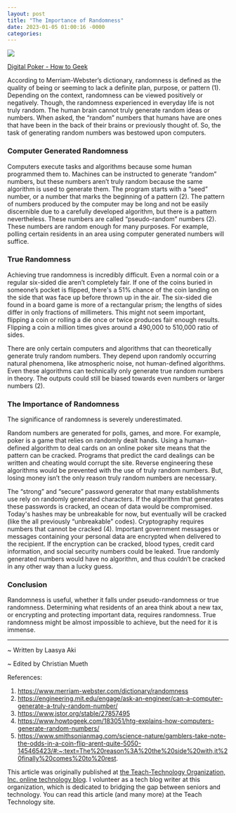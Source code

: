 ```yaml
---
layout: post
title: "The Importance of Randomness"
date: 2023-01-05 01:00:16 -0000
categories:
---
```

![](https://www.howtogeek.com/wp-content/uploads/2014/02/video-poker-gambling-randomness.jpg?trim=1,1&bg-color=000&pad=1,1)

[Digital Poker - How to Geek](https://www.howtogeek.com/183051/htg-explains-how-computers-generate-random-numbers/)

According to Merriam-Webster’s dictionary, randomness is defined as the quality of being or seeming to lack a definite plan, purpose, or pattern (1). Depending on the context, randomness can be viewed positively or negatively. Though, the randomness experienced in everyday life is not truly random. The human brain cannot truly generate random ideas or numbers. When asked, the “random” numbers that humans have are ones that have been in the back of their brains or previously thought of. So, the task of generating random numbers was bestowed upon computers. 

### Computer Generated Randomness

Computers execute tasks and algorithms because some human programmed them to. Machines can be instructed to generate “random” numbers, but these numbers aren’t truly random because the same algorithm is used to generate them. The program starts with a “seed” number, or a number that marks the beginning of a pattern (2). The pattern of numbers produced by the computer may be long and not be easily discernible due to a carefully developed algorithm, but there is a pattern nevertheless. These numbers are called “pseudo-random” numbers (2). These numbers are random enough for many purposes. For example, polling certain residents in an area using computer generated numbers will suffice. 

### True Randomness

Achieving true randomness is incredibly difficult. Even a normal coin or a regular six-sided die aren’t completely fair. If one of the coins buried in someone’s pocket is flipped, there's a 51% chance of the coin landing on the side that was face up before thrown up in the air. The six-sided die found in a board game is more of a rectangular prism; the lengths of sides differ in only fractions of millimeters. This might not seem important, flipping a coin or rolling a die once or twice produces fair enough results. Flipping a coin a million times gives around a 490,000 to 510,000 ratio of sides.  

There are only certain computers and algorithms that can theoretically generate truly random numbers. They depend upon randomly occurring natural phenomena, like atmospheric noise, not human-defined algorithms. Even these algorithms can technically only generate true random numbers in theory. The outputs could still be biased towards even numbers or larger numbers (2). 

### The Importance of Randomness

The significance of randomness is severely underestimated. 

Random numbers are generated for polls, games, and more. For example, poker is a game that relies on randomly dealt hands. Using a human-defined algorithm to deal cards on an online poker site means that the pattern can be cracked. Programs that predict the card dealings can be written and cheating would corrupt the site. Reverse engineering these algorithms would be prevented with the use of truly random numbers. But, losing money isn’t the only reason truly random numbers are necessary. 

The “strong” and “secure” password generator that many establishments use rely on randomly generated characters. If the algorithm that generates these passwords is cracked, an ocean of data would be compromised. Today's hashes may be unbreakable for now, but eventually will be cracked (like the all previously “unbreakable” codes). Cryptography requires numbers that cannot be cracked (4). Important government messages or messages containing your personal data are encrypted when delivered to the recipient. If the encryption can be cracked, blood types, credit card information, and social security numbers could be leaked. True randomly generated numbers would have no algorithm, and thus couldn’t be cracked in any other way than a lucky guess. 

### Conclusion

Randomness is useful, whether it falls under pseudo-randomness or true randomness. Determining what residents of an area think about a new tax, or encrypting and protecting important data, requires randomness. True randomness might be almost impossible to achieve, but the need for it is immense.

******

~ Written by Laasya Aki

~ Edited by Christian Mueth

References:
1. https://www.merriam-webster.com/dictionary/randomness
2. https://engineering.mit.edu/engage/ask-an-engineer/can-a-computer-generate-a-truly-random-number/
3. https://www.jstor.org/stable/27857495
4. https://www.howtogeek.com/183051/htg-explains-how-computers-generate-random-numbers/
5. https://www.smithsonianmag.com/science-nature/gamblers-take-note-the-odds-in-a-coin-flip-arent-quite-5050-145465423/#:~:text=The%20reason%3A%20the%20side%20with,it%20finally%20comes%20to%20rest.

This article was originally published at [the Teach-Technology Organization, Inc. online technology blog](https://teach-technology.org/blog). I volunteer as a tech blog writer at this organization, which is dedicated to bridging the gap between seniors and technology. You can read this article (and many more) at the Teach Technology site. 
